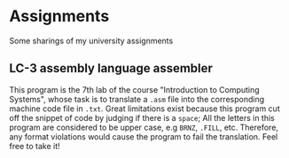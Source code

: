 # Assignments
Some sharings of my university assignments
## LC-3 assembly language assembler
This program is the 7th lab of the course "Introduction to Computing Systems", whose task is to translate a `.asm` file into the corresponding machine code file in `.txt`. 
Great limitations exist because this program cut off the snippet of code by judging if there is a `space`; All the letters in this program are considered to be upper case, e.g `BRNZ`, `.FILL`, etc. Therefore, any format violations would cause the program to fail the translation.
Feel free to take it!
